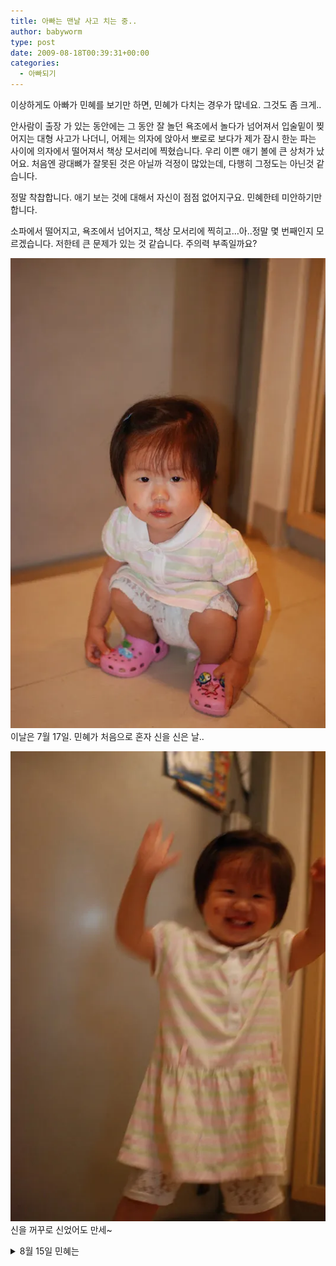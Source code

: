 ```yaml
---
title: 아빠는 맨날 사고 치는 중..
author: babyworm
type: post
date: 2009-08-18T00:39:31+00:00
categories:
  - 아빠되기
---
```

이상하게도 아빠가 민혜를 보기만 하면, 민혜가 다치는 경우가 많네요. 그것도 좀 크게..

안사람이 출장 가 있는 동안에는 그 동안 잘 놀던 욕조에서 놀다가 넘어져서 입술밑이 찢어지는 대형 사고가 나더니, 어제는 의자에 앉아서 뽀로로 보다가 제가 잠시 한눈 파는 사이에 의자에서 떨어져서 책상 모서리에 찍혔습니다. 우리 이쁜 애기 볼에 큰 상처가 났어요. 처음엔 광대뼈가 잘못된 것은 아닐까 걱정이 많았는데, 다행히 그정도는 아닌것 같습니다. 

정말 착찹합니다. 애기 보는 것에 대해서 자신이 점점 없어지구요. 민혜한테 미안하기만 합니다. 

소파에서 떨어지고, 욕조에서 넘어지고, 책상 모서리에 찍히고…아..정말 몇 번째인지 모르겠습니다. 저한테 큰 문제가 있는 것 같습니다. 주의력 부족일까요? 

<img decoding="async" src="DSC_5356.webp" data-recalc-dims="1" /><br> 이날은 7월 17일. 민혜가 처음으로 혼자 신을 신은 날.. 

<img decoding="async" src="DSC_5358.webp" data-recalc-dims="1" /><br> 신을 꺼꾸로 신었어도 만세~
<details>
<summary>8월 15일 민혜는</summary>

<!-- summary 아래 한칸 공백 두어야함 -->
- 17개월 29일 (내일이면 18개월)
- 몸무게: 10.3Kg
- 키: 81.5cm
</details>
